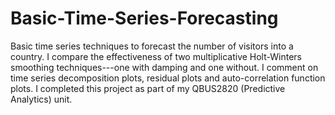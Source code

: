 # Basic-Time-Series-Forecasting
Basic time series techniques to forecast the number of visitors into a country. I compare the effectiveness of two multiplicative Holt-Winters smoothing techniques---one with damping and one without. I comment on time series decomposition plots, residual plots and auto-correlation function plots. I completed this project as part of my QBUS2820 (Predictive Analytics) unit.
